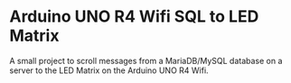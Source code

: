 # Arduino UNO R4 Wifi SQL to LED Matrix
A small project to scroll messages from a MariaDB/MySQL database on a server to the LED Matrix on the Arduino UNO R4 Wifi.
